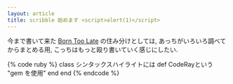 ```yaml
---
layout: article
title: scribble 始めます <script>alert(1)</script>
---
```

今まで書いて来た [Born Too Late](http://blog.yuyat.jp/) の住み分けとしては, あっちがいろいろ調べてからまとめる用, こっちはもっと殴り書いていく感じにしたい.

{% code ruby %}
class シンタックスハイライトには
  def CodeRayという
    "gem を使用"
  end
end
{% endcode %}
